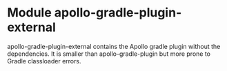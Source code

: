 # Module apollo-gradle-plugin-external

apollo-gradle-plugin-external contains the Apollo gradle plugin without the dependencies. It is smaller than apollo-gradle-plugin but more prone to Gradle classloader errors.
